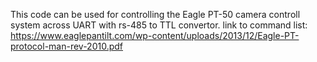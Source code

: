 This code can be used for controlling the Eagle PT-50 camera controll system across UART with rs-485 to TTL convertor.
link to command list:
https://www.eaglepantilt.com/wp-content/uploads/2013/12/Eagle-PT-protocol-man-rev-2010.pdf
